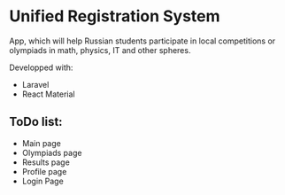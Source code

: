# Unified Registration System
App, which will help Russian students participate in local competitions or olympiads in math, physics, IT and other spheres.

Developped with:
- Laravel
- React Material

## ToDo list:
- Main page
- Olympiads page
- Results page 
- Profile page
- Login Page